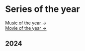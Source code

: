 # Series of the year
<div class="features">
  <div class="feature">
    <a href="/blog/music/2024">Music of the year →</a>
  </div>
  <div class="feature">
    <a href="/blog/movie/2024">Movie of the year →</a>
  </div>
</div>

## 2024

<template v-for="(movie, idx) in movies" >
    <div class="container" :id="movieId(movie.name)">
        <div class="blog-cover">
            <a :href="movie.link" target="_blank"><img class="movie-img" :src="movie.img"/></a>
        </div>
        <div class="blog-content">
            <h4>{{movie.date}}</h4>
            <h3>
                <a :href="`#${movieId(movie.name)}`"
                    class="header-anchor"
                    aria-hidden="true">#</a>
                {{idx+1}}. {{movie.name}}
            </h3>
            <p>{{movie.memo}}</p>
            <ul><div class="star" v-for="star in movie.star">⭐</div></ul>
        </div>
    </div>
</template>

<script>
import movieList from '@data/seriesList.json'

export default {
    methods: {
        movieId(name) {
            return name.replaceAll(' ', '-');
        },
    },
    data() {
        return {
            movies: movieList.year2024,
        }
    }
}
</script>

<style scoped>
h3 {
    margin-top: 10px;
    margin-bottom: 0px;
}
p {
    margin-top: 10px;
    margin-bottom: 0px;
    font-size: 0.8em;
}
h4 {
    margin-bottom: 0px;
}
ul {
    padding: 0px;
    margin: 0px;
}
.container {
    display: flex;
    margin-top: 20px;
    scroll-margin-block-start: 70px;
}
.apple-music-img {
    width: 20px;
    height:20px;
}
.movie-img {
    cursor: pointer;
    /* width: 200px; */
    height:200px;
}
.blog-cover {
    flex: 1;
    width: 200px;
    height:200px;
}
.blog-content {
    flex: 2;
    display: flex;
    flex-direction: column;
    justify-content: flex-start;
}
.star {
    display: flex;
    width: 20px;
    float: left;
}
@media (max-width: 800px) {
    .container {
        margin-top: 40px;
        display: flex;
        flex-direction: column;
    }
    .movie-img {
        width: 200px;
        /* height: 200px; */
    }
    .blog-content {
        padding-left:10px;
        display: flex;
        flex-direction: column;
    }
    .blog-cover {
        margin: 0 auto;
    }
}
</style>